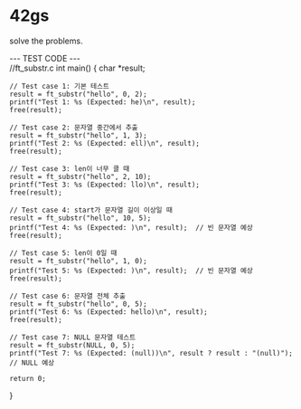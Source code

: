 # 42gs
solve the problems.

--- TEST CODE ---<br>
//ft_substr.c
int main() {
    char *result;

    // Test case 1: 기본 테스트
    result = ft_substr("hello", 0, 2);
    printf("Test 1: %s (Expected: he)\n", result);
    free(result);

    // Test case 2: 문자열 중간에서 추출
    result = ft_substr("hello", 1, 3);
    printf("Test 2: %s (Expected: ell)\n", result);
    free(result);

    // Test case 3: len이 너무 클 때
    result = ft_substr("hello", 2, 10);
    printf("Test 3: %s (Expected: llo)\n", result);
    free(result);

    // Test case 4: start가 문자열 길이 이상일 때
    result = ft_substr("hello", 10, 5);
    printf("Test 4: %s (Expected: )\n", result);  // 빈 문자열 예상
    free(result);

    // Test case 5: len이 0일 때
    result = ft_substr("hello", 1, 0);
    printf("Test 5: %s (Expected: )\n", result);  // 빈 문자열 예상
    free(result);

    // Test case 6: 문자열 전체 추출
    result = ft_substr("hello", 0, 5);
    printf("Test 6: %s (Expected: hello)\n", result);
    free(result);

    // Test case 7: NULL 문자열 테스트
    result = ft_substr(NULL, 0, 5);
    printf("Test 7: %s (Expected: (null))\n", result ? result : "(null)");  // NULL 예상

    return 0;
}
